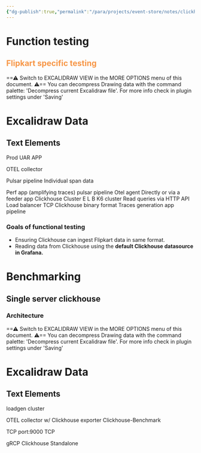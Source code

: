 ```yaml
---
{"dg-publish":true,"permalink":"/para/projects/event-store/notes/clickhouse-benchmarking-design/","tags":["Database/Clickhouse","Benchmark"]}
---
```



# Function testing
## <font color="#f79646">Flipkart specific testing</font>


<div class="transclusion internal-embed is-loaded"><div class="markdown-embed">




==⚠  Switch to EXCALIDRAW VIEW in the MORE OPTIONS menu of this document. ⚠== You can decompress Drawing data with the command palette: 'Decompress current Excalidraw file'. For more info check in plugin settings under 'Saving'


# Excalidraw Data
## Text Elements
Prod UAR APP
 
OTEL collector
 
Pulsar pipeline 
Individual span data
 
Perf app (amplifying traces) 
pulsar pipeline 
Otel agent
Directly or via 
a feeder app 
Clickhouse
Cluster 
E
L
B 
K6 cluster 
Read queries
     via
HTTP API 
Load 
balancer 
TCP
Clickhouse binary format 
Traces generation app pipeline 


</div></div>

### Goals of functional testing
- Ensuring Clickhouse can ingest Flipkart data in same format.
- Reading data from Clickhouse using the **default Clickhouse datasource in Grafana.**

# Benchmarking

## Single server clickhouse

### Architecture

<div class="transclusion internal-embed is-loaded"><div class="markdown-embed">




==⚠  Switch to EXCALIDRAW VIEW in the MORE OPTIONS menu of this document. ⚠== You can decompress Drawing data with the command palette: 'Decompress current Excalidraw file'. For more info check in plugin settings under 'Saving'


# Excalidraw Data
## Text Elements
loadgen cluster
 
OTEL collector
w/
Clickhouse exporter 
Clickhouse-Benchmark
 
TCP
port:9000 
TCP
 
gRCP 
Clickhouse
Standalone
 


</div></div>



